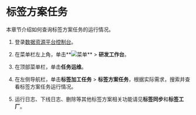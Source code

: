 # 标签方案任务

本章节介绍如何查询标签方案任务的运行情况。

1.  登录[数据资源平台控制台](https://dataq.console.aliyun.com)。

2.  在菜单栏左上角，单击**![菜单](https://static-aliyun-doc.oss-accelerate.aliyuncs.com/assets/img/zh-CN/6504337061/p188771.png)** \> **研发工作台**。

3.  在顶部菜单栏，单击**任务运维**。

4.  在左侧导航栏，单击**标签加工任务** \> **标签方案任务**，根据实际需求，搜索并查看标签方案任务运行情况。

5.  运行日志、下线日志、删除等其他标签方案相关功能请见**标签同步**和**标签工厂**。


